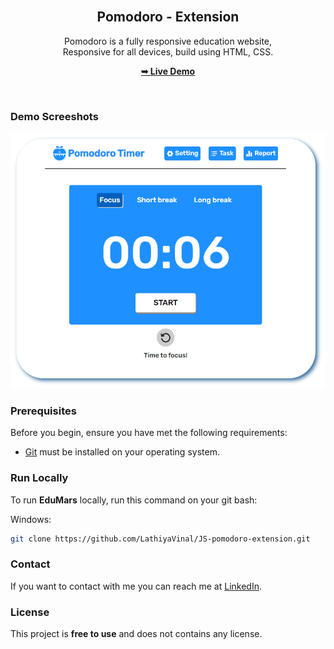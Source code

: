 <div align="center">

  <br />

  <h2 align="center">Pomodoro - Extension</h2>

  Pomodoro is a fully responsive education website, <br />Responsive for all devices, build using HTML, CSS.

  <a href="https://soft-sopapillas-cc1435.netlify.app"><strong>➥ Live Demo</strong></a>

</div>

<br />

### Demo Screeshots

![Screenshot](ss1.png)

### Prerequisites

Before you begin, ensure you have met the following requirements:

* [Git](https://git-scm.com/downloads "Download Git") must be installed on your operating system.

### Run Locally

To run **EduMars** locally, run this command on your git bash:

Windows:

```bash
git clone https://github.com/LathiyaVinal/JS-pomodoro-extension.git
```

### Contact

If you want to contact with me you can reach me at [LinkedIn](https://www.linkedin.com/in/vinal-lathiya-699498119/).

### License

This project is **free to use** and does not contains any license.
